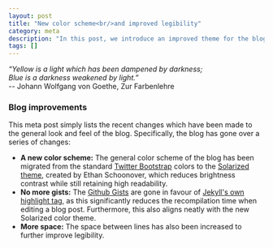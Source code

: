 ```yaml
---
layout: post
title: "New color scheme<br/>and improved legibility"
category: meta
description: "In this post, we introduce an improved theme for the blog."
tags: []
---
```


*“Yellow is a light which has been dampened by darkness;*<br/>
*Blue is a darkness weakened by light.”*<br/>
-- Johann Wolfgang von Goethe, Zur Farbenlehre

### Blog improvements

This meta post simply lists the recent changes which have been made to the
general look and feel of the blog. Specifically, the blog has gone over a series
of changes:

- **A new color scheme:** The general color scheme of the blog has been migrated
  from the standard [Twitter Bootstrap](http://getbootstrap.com/) colors to the
  [Solarized theme](http://ethanschoonover.com/solarized), created by Ethan
  Schoonover, which reduces brightness contrast while still retaining high
  readability.
- **No more gists:** The
  [Github Gists](https://help.github.com/articles/about-gists/) are gone in
  favour of
  [Jekyll's own highlight tag](https://jekyllrb.com/docs/templates/#code-snippet-highlighting),
  as this significantly reduces the recompilation time when editing a blog
  post. Furthermore, this also aligns neatly with the new Solarized color theme.
- **More space:** The space between lines has also been increased to further
  improve legibility.
